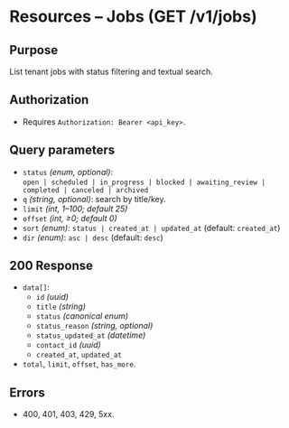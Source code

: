 # Resources – Jobs (GET /v1/jobs)

## Purpose
List tenant jobs with status filtering and textual search.

## Authorization
- Requires `Authorization: Bearer <api_key>`.

## Query parameters
- `status` *(enum, optional)*:  
  `open | scheduled | in_progress | blocked | awaiting_review | completed | canceled | archived`
- `q` *(string, optional)*: search by title/key.
- `limit` *(int, 1–100; default 25)*
- `offset` *(int, ≥0; default 0)*
- `sort` *(enum)*: `status | created_at | updated_at` (default: `created_at`)
- `dir` *(enum)*: `asc | desc` (default: `desc`)

## 200 Response
- `data[]`:
  - `id` *(uuid)*
  - `title` *(string)*
  - `status` *(canonical enum)*
  - `status_reason` *(string, optional)*
  - `status_updated_at` *(datetime)*
  - `contact_id` *(uuid)*
  - `created_at`, `updated_at`
- `total`, `limit`, `offset`, `has_more`.

## Errors
- 400, 401, 403, 429, 5xx.